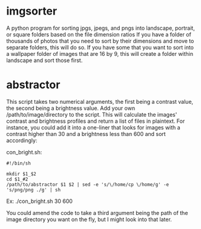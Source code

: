 # imgsorter
A python program for sorting jpgs, jpegs, and pngs into landscape, portrait, or square folders based on the file dimension ratios
If you have a folder of thousands of photos that you need to sort by their dimensions and move to separate folders, this will do so. If you have some that you want to sort into a wallpaper folder of images that are 16 by 9, this will create a folder within landscape and sort those first.

# abstractor
This script takes two numerical arguments, the first being a contrast value, the second being a brightness value. Add your own /path/to/image/directory to the script.
This will calculate the images' contrast and brightness profiles and return a list of files in plaintext.
For instance, you could add it into a one-liner that looks for images with a contrast higher than 30 and a brightness less than 600 and sort accordingly:

con_bright.sh:
```
#!/bin/sh

mkdir $1_$2
cd $1_#2
/path/to/abstractor $1 $2 | sed -e 's/\/home/cp \/home/g' -e 's/png/png ./g' | sh
```
Ex: ./con_bright.sh 30 600

You could amend the code to take a third argument being the path of the image directory you want on the fly, but I might look into that later.
